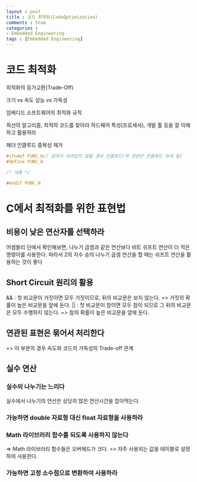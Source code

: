 ```yaml
---
layout : post
title : 코드 최적화(CodeOptimization)
comments : true
categories : 
- Embedded Engineering
tags : [Embedded Engineering]
---
```

# 코드 최적화

최적화의 등가교환(Trade-Off)

크기 vs 속도
성능 vs 가독성

임베디드 소프트웨어의 최적화 규칙

최선의 알고리즘, 최적의 코드를 찾아라
하드웨어 특성(프로세서), 개발 툴 등을 잘 이해하고 활용하라

헤더 인클루드 중복성 제거

```c
#ifndef FUNC_H// 정의가 되어있지 않을 경우 인클루드(딱 한번만 인클루드 하게 됨)
#define FUNC_H

/* 내용 */

#endif FUNC_H
```


# C에서 최적화를 위한 표현법

## 비용이 낮은 연산자를 선택하라

어셈블리 단에서 확인해보면, 나누기 곱셈과 같은 연산보다 비트 쉬프트 연산이 더 적은 명령어를 사용한다.
따라서 2의 지수 승의 나누기 곱셈 연산을 할 때는 쉬프트 연산을 활용하는 것이 좋다

## Short Circuit 원리의 활용

&& : 첫 비교문이 거짓이면 모두 거짓이므로, 뒤의 비교문은 보지 않는다.
=> 거짓의 확률이 높은 비교문을 앞에 둔다.
|| : 첫 비교문이 참이면 모두 참이 되므로 그 뒤의 비교문은 모두 수행하지 않는다.
=> 참의 확률이 높은 비교문을 앞에 둔다.

## 연관된 표현은 묶어서 처리한다

=> 이 부분의 경우 속도와 코드의 가독성의 Trade-off 관계

## 실수 연산


### 실수의 나누기는 느리다
실수에서 나누기의 연산은 상당히 많은 연산시간을 잡아먹는다.

### 가능하면 double 자료형 대신 float 자료형을 사용하라

### Math 라이브러리 함수를 되도록 사용하지 않는다
=> Math 라이브러리 함수들은 오버헤드가 크다.
=> 자주 사용되는 값을 테이블로 설정하여 사용한다.

### 가능하면 고정 소수점으로 변환하여 사용하라

